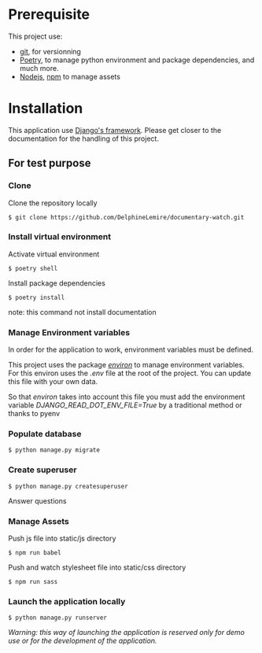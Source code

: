 # Prerequisite


This project use: 

- [git](https://git-scm.com/), for versionning
- [Poetry](https://python-poetry.org/docs/), to manage python environment and package dependencies, 
and much more. 
- [Nodejs](https://nodejs.org/en), [npm](https://www.npmjs.com/) to manage assets

# Installation 

This application use [Django's framework](https://www.djangoproject.com/).
Please get closer to the documentation for the handling of this project.

## For test purpose

### Clone

Clone the repository locally
```
$ git clone https://github.com/DelphineLemire/documentary-watch.git
``` 
### Install virtual environment

Activate virtual environment
```
$ poetry shell
``` 
Install package dependencies

```
$ poetry install
``` 
note: this command not install documentation

### Manage Environment variables

In order for the application to work, environment variables must be defined. 

This project uses the package _[environ](https://github.com/joke2k/django-environ)_ to manage environment variables. 
For this environ uses the _.env_ file at the root of the project. 
You can update this file with your own data. 

So that _environ_ takes into account this file you must add the environment variable _DJANGO_READ_DOT_ENV_FILE=True_
by a traditional method or thanks to pyenv

### Populate database

```
$ python manage.py migrate
``` 
### Create superuser

```
$ python manage.py createsuperuser
``` 

Answer questions

### Manage Assets

Push js file into static/js directory
```
$ npm run babel 
``` 
Push and watch stylesheet file into static/css directory
```
$ npm run sass
``` 

### Launch the application locally

```
$ python manage.py runserver
``` 
_Warning: this way of launching the application is reserved only for demo use or for 
the development of the application._